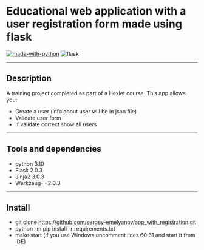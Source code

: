 # Educational web application with a user registration form made using flask
[![made-with-python](https://img.shields.io/badge/Made%20with-Python-1f425f.svg)](https://www.python.org/)
![flask](https://img.shields.io/badge/flask-2.0.3-blue)
___
## Description

A training project completed as part of a Hexlet course.
This app allows you:
* Create a user (info about user will be in json file)
* Validate user form
* If validate correct show all users

___
## Tools and dependencies

* python 3.10
* Flask 2.0.3
* Jinja2 3.0.3
* Werkzeug==2.0.3

___
## Install

* git clone https://github.com/sergey-emelyanov/app_with_registration.git
* python -m pip install -r requirements.txt
* make start (if you use Windows uncomment lines 60 61 and start it from IDE)